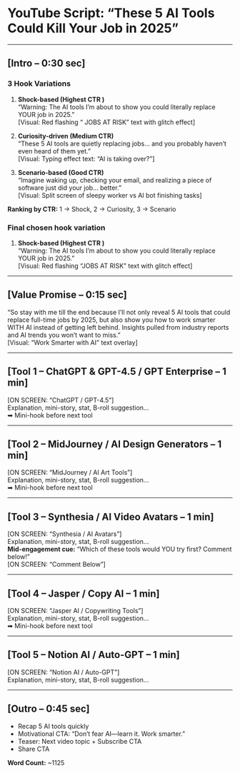# YouTube Script: “These 5 AI Tools Could Kill Your Job in 2025”

---

## [Intro – 0:30 sec]

### 3 Hook Variations
1. **Shock-based (Highest CTR )**  
“Warning: The AI tools I’m about to show you could literally replace YOUR job in 2025.”  
[Visual: Red flashing “ JOBS AT RISK” text with glitch effect]

2. **Curiosity-driven (Medium CTR)**  
“These 5 AI tools are quietly replacing jobs… and you probably haven’t even heard of them yet.”  
[Visual: Typing effect text: “AI is taking over?”]

3. **Scenario-based (Good CTR)**  
“Imagine waking up, checking your email, and realizing a piece of software just did your job… better.”  
[Visual: Split screen of sleepy worker vs AI bot finishing tasks]

**Ranking by CTR:** 1 → Shock, 2 → Curiosity, 3 → Scenario

### Final chosen hook variation
1. **Shock-based (Highest CTR )**  
“Warning: The AI tools I’m about to show you could literally replace YOUR job in 2025.”  
[Visual: Red flashing “JOBS AT RISK” text with glitch effect]
---

## [Value Promise – 0:15 sec]
“So stay with me till the end because I’ll not only reveal 5 AI tools that could replace full-time jobs by 2025, but also show you how to work smarter WITH AI instead of getting left behind. Insights pulled from industry reports and AI trends you won’t want to miss.”  
[Visual: “Work Smarter with AI” text overlay]

---

## [Tool 1 – ChatGPT & GPT-4.5 / GPT Enterprise – 1 min]
[ON SCREEN: “ChatGPT / GPT-4.5”]  
Explanation, mini-story, stat, B-roll suggestion…  
➡ Mini-hook before next tool

---

## [Tool 2 – MidJourney / AI Design Generators – 1 min]
[ON SCREEN: “MidJourney / AI Art Tools”]  
Explanation, mini-story, stat, B-roll suggestion…  
➡ Mini-hook before next tool

---

## [Tool 3 – Synthesia / AI Video Avatars – 1 min]
[ON SCREEN: “Synthesia / AI Avatars”]  
Explanation, mini-story, stat, B-roll suggestion…  
**Mid-engagement cue:** “Which of these tools would YOU try first? Comment below!”  
[ON SCREEN: “Comment Below”]

---

## [Tool 4 – Jasper / Copy AI – 1 min]
[ON SCREEN: “Jasper AI / Copywriting Tools”]  
Explanation, mini-story, stat, B-roll suggestion…  
➡ Mini-hook before next tool

---

## [Tool 5 – Notion AI / Auto-GPT – 1 min]
[ON SCREEN: “Notion AI / Auto-GPT”]  
Explanation, mini-story, stat, B-roll suggestion…

---

## [Outro – 0:45 sec]
- Recap 5 AI tools quickly  
- Motivational CTA: “Don’t fear AI—learn it. Work smarter.”  
- Teaser: Next video topic + Subscribe CTA  
- Share CTA

**Word Count:** ~1125 
